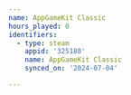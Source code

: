 ```yaml
---
name: AppGameKit Classic
hours_played: 0
identifiers:
  - type: steam
    appid: '325180'
    name: AppGameKit Classic
    synced_on: '2024-07-04'

---
```

